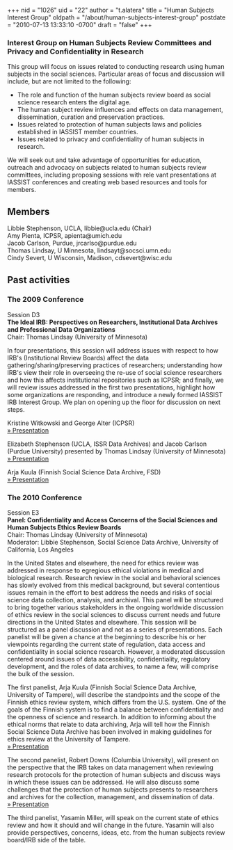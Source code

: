 +++
nid = "1026"
uid = "22"
author = "t.alatera"
title = "Human Subjects Interest Group"
oldpath = "/about/human-subjects-interest-group"
postdate = "2010-07-13 13:33:10 -0700"
draft = "false"
+++
### Interest Group on Human Subjects Review Committees and Privacy and Confidentiality in Research

This group will focus on issues related to conducting research using
human subjects in the social sciences. Particular areas of focus and
discussion will include, but are not limited to the following:

-   The role and function of the human subjects review board as social
    science research enters the digital age.
-   The human subject review influences and effects on data management,
    dissemination, curation and preservation practices.
-   Issues related to protection of human subjects laws and policies
    established in IASSIST member countries.
-   Issues related to privacy and confidentiality of human subjects in
    research.

We will seek out and take advantage of opportunities for education,
outreach and advocacy on subjects related to human subjects review
committees, including proposing sessions with rele vant presentations at
IASSIST conferences and creating web based resources and tools for
members.

Members
-------

Libbie Stephenson, UCLA, libbie\@ucla.edu (Chair)\
Amy Pienta, ICPSR, apienta\@umich.edu\
Jacob Carlson, Purdue, jrcarlso\@purdue.edu\
Thomas Lindsay, U Minnesota, lindsayt\@socsci.umn.edu\
Cindy Severt, U Wisconsin, Madison, cdsevert\@wisc.edu

Past activities
---------------

### The 2009 Conference

Session D3\
**The Ideal IRB: Perspectives on Researchers, Institutional Data
Archives and Professional Data Organizations**\
Chair: Thomas Lindsay (University of Minnesota)

In four presentations, this session will address issues with respect to
how IRB\'s (Institutional Review Boards) affect the data
gathering/sharing/preserving practices of researchers; understanding how
IRB\'s view their role in overseeing the re-use of social science
researchers and how this affects institutional repositories such as
ICPSR; and finally, we will review issues addressed in the first two
presentations, highlight how some organizations are responding, and
introduce a newly formed IASSIST IRB Interest Group. We plan on opening
up the floor for discussion on next steps.

Kristine Witkowski and George Alter (ICPSR)\
[»
Presentation](http://www.fsd.uta.fi/iassist2009/presentations/D3_Witkowski.ppt)

Elizabeth Stephenson (UCLA, ISSR Data Archives) and Jacob Carlson
(Purdue University) presented by Thomas Lindsay (University of
Minnesota)\
[»
Presentation](http://www.fsd.uta.fi/iassist2009/presentations/D3_Stephenson.ppt)

Arja Kuula (Finnish Social Science Data Archive, FSD)\
[»
Presentation](http://www.fsd.uta.fi/iassist2009/presentations/D3_Kuula.ppt)

### The 2010 Conference

Session E3\
**Panel: Confidentiality and Access Concerns of the Social Sciences and
Human Subjects Ethics Review Boards**\
Chair: Thomas Lindsay (University of Minnesota)\
Moderator: Libbie Stephenson, Social Science Data Archive, University of
California, Los Angeles

In the United States and elsewhere, the need for ethics review was
addressed in response to egregious ethical violations in medical and
biological research. Research review in the social and behavioral
sciences has slowly evolved from this medical background, but several
contentious issues remain in the effort to best address the needs and
risks of social science data collection, analysis, and archival. This
panel will be structured to bring together various stakeholders in the
ongoing worldwide discussion of ethics review in the social sciences to
discuss current needs and future directions in the United States and
elsewhere. This session will be structured as a panel discussion and not
as a series of presentations. Each panelist will be given a chance at
the beginning to describe his or her viewpoints regarding the current
state of regulation, data access and confidentiality in social science
research. However, a moderated discussion centered around issues of data
accessibility, confidentiality, regulatory development, and the roles of
data archives, to name a few, will comprise the bulk of the session.

The first panelist, Arja Kuula (Finnish Social Science Data Archive,
University of Tampere), will describe the standpoints and the scope of
the Finnish ethics review system, which differs from the U.S. system.
One of the goals of the Finnish system is to find a balance between
confidentiality and the openness of science and research. In addition to
informing about the ethical norms that relate to data archiving, Arja
will tell how the Finnish Social Science Data Archive has been involved
in making guidelines for ethics review at the University of Tampere.\
[»
Presentation](http://www.ciser.cornell.edu/IASSIST/program/pres/e3/ArjaIASSIST2010%20-%20Copy.ppt)

The second panelist, Robert Downs (Columbia University), will present on
the perspective that the IRB takes on data management when reviewing
research protocols for the protection of human subjects and discuss ways
in which these issues can be addressed. He will also discuss some
challenges that the protection of human subjects presents to researchers
and archives for the collection, management, and dissemination of data.\
[»
Presentation](http://www.ciser.cornell.edu/IASSIST/program/pres/e3/DownsDataMgtForProtectionHumanSubjects20100603.pptx)

The third panelist, Yasamin Miller, will speak on the current state of
ethics review and how it should and will change in the future. Yasamin
will also provide perspectives, concerns, ideas, etc. from the human
subjects review board/IRB side of the table.
